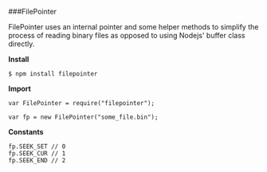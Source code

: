 ###FilePointer

FilePointer uses an internal pointer and some helper methods to simplify the process of reading binary files as opposed to using Nodejs' buffer class directly.

**Install**  
```
$ npm install filepointer
```  

**Import**  
```
var FilePointer = require("filepointer");

var fp = new FilePointer("some_file.bin");
```

**Constants**
```
fp.SEEK_SET // 0
fp.SEEK_CUR // 1
fp.SEEK_END // 2
```
